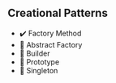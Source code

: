## Creational Patterns

- :heavy_check_mark: Factory Method
- :shit: Abstract Factory
- :shit: Builder
- :shit: Prototype
- :shit: Singleton
